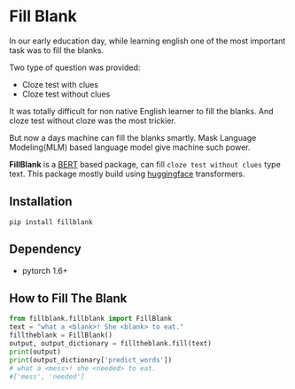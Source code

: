 # Fill Blank
In our early education day, while learning english one of the most important task was to fill the blanks. 

Two type of question was provided:

* Cloze test with clues
* Cloze test without clues

It was totally difficult for non native English learner to fill the blanks. And cloze test without cloze was the most trickier.

But now a days machine can fill the blanks smartly. Mask Language Modeling(MLM) based language model give machine such power. 

**FillBlank** is a [BERT](https://huggingface.co/bert-base-uncased) based package, can fill `cloze test without clues` type text. This package mostly build using [huggingface](https://huggingface.co/transformers) transformers.

## Installation 

```
pip install fillblank
```

## Dependency
* pytorch 1.6+


## How to Fill The Blank

```py
from fillblank.fillblank import FillBlank
text = "what a <blank>! She <blank> to eat."
filltheblank = FillBlank()
output, output_dictionary = filltheblank.fill(text)
print(output)
print(output_dictionary['predict_words']) 
# what a <mess>! she <needed> to eat.
#['mess', 'needed']
```

